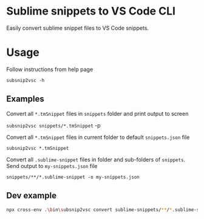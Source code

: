 # Sublime snippets to VS Code CLI

Easily convert sublime snippet files to VS Code snippets.

# Usage

Follow instructions from help page

`subsnip2vsc -h`

## Examples

Convert all `*.tmSnippet` files in `snippets` folder and print output to screen

`subsnip2vsc snippets/*.tmSnippet` -p

Convert all `*.tmSnippet` files in current folder to default `snippets.json` file

`subsnip2vsc *.tmSnippet`

Convert all `.sublime-snippet` files in folder and sub-folders of `snippets`.
Send output to `my-snippets.json` file

`snippets/**/*.sublime-snippet -o my-snippets.json`

## Dev example

```bash
npx cross-env .\bin\subsnip2vsc convert sublime-snippets/**/*.sublime-snippet -d C:/Users/krma/source/repos/vsc-extensions
```

